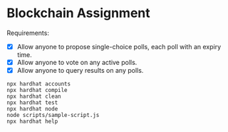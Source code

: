 # Blockchain Assignment

Requirements:
- [x] Allow anyone to propose single-choice polls, each poll with an expiry time.
- [x] Allow anyone to vote on any active polls.
- [x] Allow anyone to query results on any polls.

```shell
npx hardhat accounts
npx hardhat compile
npx hardhat clean
npx hardhat test
npx hardhat node
node scripts/sample-script.js
npx hardhat help
```
